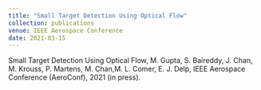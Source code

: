 ```yaml
---
title: "Small Target Detection Using Optical Flow"
collection: publications
venue: IEEE Aerospace Conference
date: 2021-03-15
---
```

Small Target Detection Using Optical Flow, M. Gupta, S. Baireddy, J. Chan, M. Krouss, P. Martens, M. Chan,M. L. Comer, E. J. Delp, IEEE Aerospace Conference (AeroConf), 2021 (in press).
